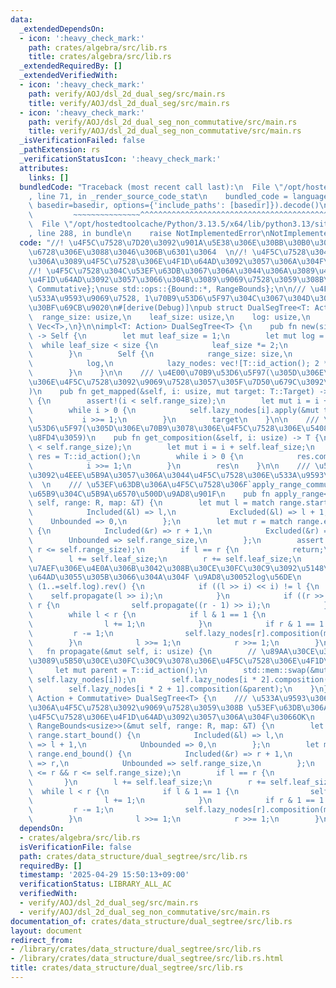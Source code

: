 ```yaml
---
data:
  _extendedDependsOn:
  - icon: ':heavy_check_mark:'
    path: crates/algebra/src/lib.rs
    title: crates/algebra/src/lib.rs
  _extendedRequiredBy: []
  _extendedVerifiedWith:
  - icon: ':heavy_check_mark:'
    path: verify/AOJ/dsl_2d_dual_seg/src/main.rs
    title: verify/AOJ/dsl_2d_dual_seg/src/main.rs
  - icon: ':heavy_check_mark:'
    path: verify/AOJ/dsl_2d_dual_seg_non_commutative/src/main.rs
    title: verify/AOJ/dsl_2d_dual_seg_non_commutative/src/main.rs
  _isVerificationFailed: false
  _pathExtension: rs
  _verificationStatusIcon: ':heavy_check_mark:'
  attributes:
    links: []
  bundledCode: "Traceback (most recent call last):\n  File \"/opt/hostedtoolcache/Python/3.13.5/x64/lib/python3.13/site-packages/onlinejudge_verify/documentation/build.py\"\
    , line 71, in _render_source_code_stat\n    bundled_code = language.bundle(stat.path,\
    \ basedir=basedir, options={'include_paths': [basedir]}).decode()\n          \
    \         ~~~~~~~~~~~~~~~^^^^^^^^^^^^^^^^^^^^^^^^^^^^^^^^^^^^^^^^^^^^^^^^^^^^^^^^^^^^^^^^^^\n\
    \  File \"/opt/hostedtoolcache/Python/3.13.5/x64/lib/python3.13/site-packages/onlinejudge_verify/languages/rust.py\"\
    , line 288, in bundle\n    raise NotImplementedError\nNotImplementedError\n"
  code: "//! \u4F5C\u7528\u7D20\u3092\u901A\u5E38\u306E\u30BB\u30B0\u30E1\u30F3\u30C8\
    \u6728\u306E\u3088\u3046\u306B\u6301\u3064  \n//! \u4F5C\u7528\u304C\u53EF\u63DB\
    \u306A\u3089\u4F5C\u7528\u306E\u4F1D\u64AD\u3092\u3057\u306A\u304F\u3066OK  \n\
    //! \u4F5C\u7528\u304C\u53EF\u63DB\u3067\u306A\u3044\u306A\u3089\u4F5C\u7528\u306E\
    \u4F1D\u64AD\u3092\u3057\u3066\u304B\u3089\u9069\u7528\u3059\u308B\n\nuse algebra::{Action,\
    \ Commutative};\nuse std::ops::{Bound::*, RangeBounds};\n\n/// \u4F5C\u7528\u3092\
    \u533A\u9593\u9069\u7528, 1\u70B9\u53D6\u5F97\u304C\u3067\u304D\u308B\u30C7\u30FC\
    \u30BF\u69CB\u9020\n#[derive(Debug)]\npub struct DualSegTree<T: Action> {\n  \
    \  range_size: usize,\n    leaf_size: usize,\n    log: usize,\n    lazy_nodes:\
    \ Vec<T>,\n}\n\nimpl<T: Action> DualSegTree<T> {\n    pub fn new(size: usize)\
    \ -> Self {\n        let mut leaf_size = 1;\n        let mut log = 0;\n      \
    \  while leaf_size < size {\n            leaf_size *= 2;\n            log += 1;\n\
    \        }\n        Self {\n            range_size: size,\n            leaf_size,\n\
    \            log,\n            lazy_nodes: vec![T::id_action(); 2 * leaf_size],\n\
    \        }\n    }\n\n    /// \u4E00\u70B9\u53D6\u5F97(\u305D\u306E\u70B9\u3078\
    \u306E\u4F5C\u7528\u3092\u9069\u7528\u3057\u305F\u7D50\u679C\u3092\u8FD4\u3059\
    )\n    pub fn get_mapped(&self, i: usize, mut target: T::Target) -> T::Target\
    \ {\n        assert!(i < self.range_size);\n        let mut i = i + self.leaf_size;\n\
    \        while i > 0 {\n            self.lazy_nodes[i].apply(&mut target);\n \
    \           i >>= 1;\n        }\n        target\n    }\n\n    /// \u4E00\u70B9\
    \u53D6\u5F97(\u305D\u306E\u70B9\u3078\u306E\u4F5C\u7528\u306E\u5408\u6210\u3092\
    \u8FD4\u3059)\n    pub fn get_composition(&self, i: usize) -> T {\n        assert!(i\
    \ < self.range_size);\n        let mut i = i + self.leaf_size;\n        let mut\
    \ res = T::id_action();\n        while i > 0 {\n            res.composition(&self.lazy_nodes[i]);\n\
    \            i >>= 1;\n        }\n        res\n    }\n\n    /// \u53EF\u63DB\u6027\
    \u3092\u4EEE\u5B9A\u3057\u306A\u3044\u4F5C\u7528\u306E\u533A\u9593\u9069\u7528\
    \  \n    /// \u53EF\u63DB\u306A\u4F5C\u7528\u306F`apply_range_commutative`\u306E\
    \u65B9\u304C\u5B9A\u6570\u500D\u9AD8\u901F\n    pub fn apply_range<R: RangeBounds<usize>>(&mut\
    \ self, range: R, map: &T) {\n        let mut l = match range.start_bound() {\n\
    \            Included(&l) => l,\n            Excluded(&l) => l + 1,\n        \
    \    Unbounded => 0,\n        };\n        let mut r = match range.end_bound()\
    \ {\n            Included(&r) => r + 1,\n            Excluded(&r) => r,\n    \
    \        Unbounded => self.range_size,\n        };\n        assert!(l <= r &&\
    \ r <= self.range_size);\n        if l == r {\n            return;\n        }\n\
    \        l += self.leaf_size;\n        r += self.leaf_size;\n        // \u4E21\
    \u7AEF\u306E\u4E0A\u306B\u3042\u308B\u30CE\u30FC\u30C9\u3092\u5148\u306B\u4F1D\
    \u64AD\u3055\u305B\u3066\u304A\u304F \u9AD8\u30052log\u56DE\n        for i in\
    \ (1..=self.log).rev() {\n            if ((l >> i) << i) != l {\n            \
    \    self.propagate(l >> i);\n            }\n            if ((r >> i) << i) !=\
    \ r {\n                self.propagate((r - 1) >> i);\n            }\n        }\n\
    \        while l < r {\n            if l & 1 == 1 {\n                self.lazy_nodes[l].composition(map);\n\
    \                l += 1;\n            }\n            if r & 1 == 1 {\n       \
    \         r -= 1;\n                self.lazy_nodes[r].composition(map);\n    \
    \        }\n            l >>= 1;\n            r >>= 1;\n        }\n    }\n\n \
    \   fn propagate(&mut self, i: usize) {\n        // \u89AA\u30CE\u30FC\u30C9\u304B\
    \u3089\u5B50\u30CE\u30FC\u30C9\u3078\u306E\u4F5C\u7528\u306E\u4F1D\u64AD\n   \
    \     let mut parent = T::id_action();\n        std::mem::swap(&mut parent, &mut\
    \ self.lazy_nodes[i]);\n        self.lazy_nodes[i * 2].composition(&parent);\n\
    \        self.lazy_nodes[i * 2 + 1].composition(&parent);\n    }\n}\n\nimpl<T:\
    \ Action + Commutative> DualSegTree<T> {\n    /// \u533A\u9593\u306B\u53EF\u63DB\
    \u306A\u4F5C\u7528\u3092\u9069\u7528\u3059\u308B \u53EF\u63DB\u306A\u306E\u3067\
    \u4F5C\u7528\u306E\u4F1D\u64AD\u3092\u3057\u306A\u304F\u3066OK\n    pub fn apply_range_commutative<R:\
    \ RangeBounds<usize>>(&mut self, range: R, map: &T) {\n        let mut l = match\
    \ range.start_bound() {\n            Included(&l) => l,\n            Excluded(&l)\
    \ => l + 1,\n            Unbounded => 0,\n        };\n        let mut r = match\
    \ range.end_bound() {\n            Included(&r) => r + 1,\n            Excluded(&r)\
    \ => r,\n            Unbounded => self.range_size,\n        };\n        assert!(l\
    \ <= r && r <= self.range_size);\n        if l == r {\n            return;\n \
    \       }\n        l += self.leaf_size;\n        r += self.leaf_size;\n      \
    \  while l < r {\n            if l & 1 == 1 {\n                self.lazy_nodes[l].composition(map);\n\
    \                l += 1;\n            }\n            if r & 1 == 1 {\n       \
    \         r -= 1;\n                self.lazy_nodes[r].composition(map);\n    \
    \        }\n            l >>= 1;\n            r >>= 1;\n        }\n    }\n}\n"
  dependsOn:
  - crates/algebra/src/lib.rs
  isVerificationFile: false
  path: crates/data_structure/dual_segtree/src/lib.rs
  requiredBy: []
  timestamp: '2025-04-29 15:50:13+09:00'
  verificationStatus: LIBRARY_ALL_AC
  verifiedWith:
  - verify/AOJ/dsl_2d_dual_seg/src/main.rs
  - verify/AOJ/dsl_2d_dual_seg_non_commutative/src/main.rs
documentation_of: crates/data_structure/dual_segtree/src/lib.rs
layout: document
redirect_from:
- /library/crates/data_structure/dual_segtree/src/lib.rs
- /library/crates/data_structure/dual_segtree/src/lib.rs.html
title: crates/data_structure/dual_segtree/src/lib.rs
---
```

